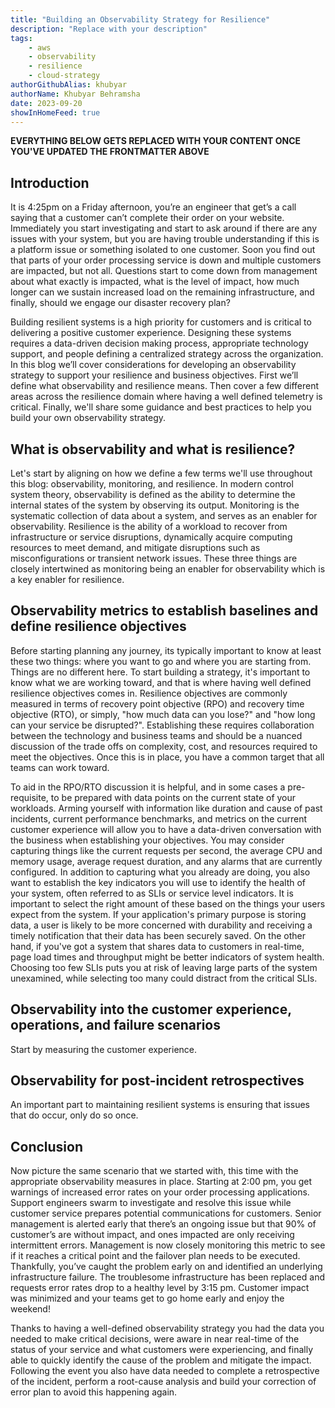 ```yaml
---
title: "Building an Observability Strategy for Resilience"
description: "Replace with your description"
tags:
    - aws
    - observability
    - resilience
    - cloud-strategy
authorGithubAlias: khubyar
authorName: Khubyar Behramsha
date: 2023-09-20
showInHomeFeed: true
---
```

**EVERYTHING BELOW GETS REPLACED WITH YOUR CONTENT ONCE YOU'VE UPDATED THE FRONTMATTER ABOVE**

## Introduction

It is 4:25pm on a Friday afternoon, you’re an engineer that get’s a call saying that a customer can’t complete their order on your website. Immediately you start investigating and start to ask around if there are any issues with your system, but you are having trouble understanding if this is a platform issue or something isolated to one customer. Soon you find out that parts of your order processing service is down and multiple customers are impacted, but not all. Questions start to come down from management about what exactly is impacted, what is the level of impact, how much longer can we sustain increased load on the remaining infrastructure, and finally, should we engage our disaster recovery plan? 

Building resilient systems is a high priority for customers and is critical to delivering a positive customer experience. Designing these systems requires a data-driven decision making process, appropriate technology support, and people defining a centralized strategy across the organization. In this blog we’ll cover considerations for developing an observability strategy to support your resilience and business objectives. First we’ll define what observability and resilience means. Then cover a few different areas across the resilience domain where having a well defined telemetry is critical. Finally, we'll share some guidance and best practices to help you build your own observability strategy.

## What is observability and what is resilience?

Let's start by aligning on how we define a few terms we'll use throughout this blog: observability, monitoring, and resilience. In modern control system theory, observability is defined as the ability to determine the internal states of the system by observing its output. Monitoring is the systematic collection of data about a system, and serves as an enabler for observability. Resilience is the ability of a workload to recover from infrastructure or service disruptions, dynamically acquire computing resources to meet demand, and mitigate disruptions such as misconfigurations or transient network issues. These three things are closely intertwined as monitoring being an enabler for observability which is a key enabler for resilience.

## Observability metrics to establish baselines and define resilience objectives

Before starting planning any journey, its typically important to know at least these two things: where you want to go and where you are starting from. Things are no different here. To start building a strategy, it's important to know what we are working toward, and that is where having well defined resilience objectives comes in. Resilience objectives are commonly measured in terms of recovery point objective (RPO) and recovery time objective (RTO), or simply, "how much data can you lose?" and "how long can your service be disrupted?". Establishing these requires collaboration between the technology and business teams and should be a nuanced discussion of the trade offs on complexity, cost, and resources required to meet the objectives. Once this is in place, you have a common target that all teams can work toward. 

To aid in the RPO/RTO discussion it is helpful, and in some cases a pre-requisite, to be prepared with data points on the current state of your workloads. Arming yourself with information like duration and cause of past incidents, current performance benchmarks, and metrics on the current customer experience will allow you to have a data-driven conversation with the business when establishing your objectives. You may consider capturing things like the current requests per second, the average CPU and memory usage, average request duration, and any alarms that are currently configured. In addition to capturing what you already are doing, you also want to establish the key indicators you will use to identify the health of your system, often referred to as SLIs or service level indicators. It is important to select the right amount of these based on the things your users expect from the system. If your application's primary purpose is storing data, a user is likely to be more concerned with durability and receiving a timely notification that their data has been securely saved. On the other hand, if you've got a system that shares data to customers in real-time, page load times and throughput might be better indicators of system health. Choosing too few SLIs puts you at risk of leaving large parts of the system unexamined, while selecting too many could distract from the critical SLIs. 

## Observability into the customer experience, operations, and failure scenarios

Start by measuring the customer experience.

## Observability for post-incident retrospectives

An important part to maintaining resilient systems is ensuring that issues that do occur, only do so once.

## Conclusion

Now picture the same scenario that we started with, this time with the appropriate observability measures in place. Starting at 2:00 pm, you get warnings of increased error rates on your order processing applications. Support engineers swarm to investigate and resolve this issue while customer service prepares potential communications for customers. Senior management is alerted early that there’s an ongoing issue but that 90% of customer’s are without impact, and ones impacted are only receiving intermittent errors. Management is now closely monitoring this metric to see if it reaches a critical point and the failover plan needs to be executed. Thankfully, you’ve caught the problem early on and identified an underlying infrastructure failure. The troublesome infrastructure has been replaced and requests error rates drop to a healthy level by 3:15 pm. Customer impact was minimized and your teams get to go home early and enjoy the weekend!

Thanks to having a well-defined observability strategy you had the data you needed to make critical decisions, were aware in near real-time of the status of your service and what customers were experiencing, and finally able to quickly identify the cause of the problem and mitigate the impact. Following the event you also have data needed to complete a retrospective of the incident, perform a root-cause analysis and build your correction of error plan to avoid this happening again.

